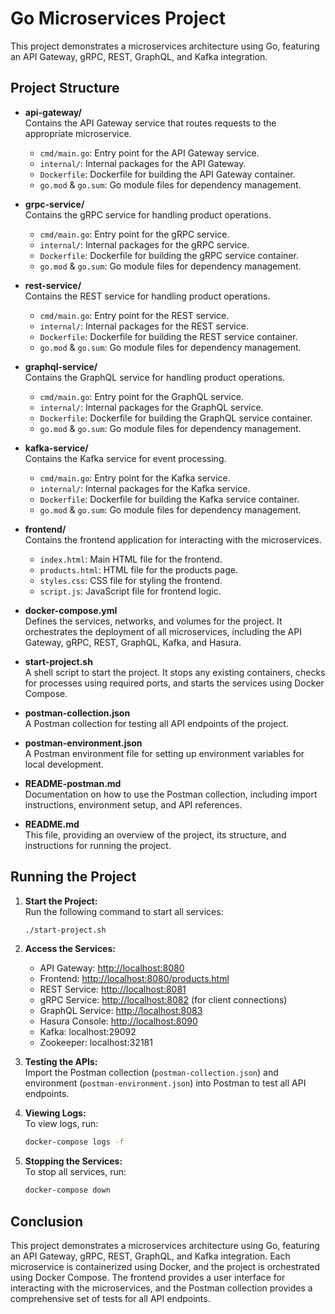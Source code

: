# Go Microservices Project

This project demonstrates a microservices architecture using Go, featuring an API Gateway, gRPC, REST, GraphQL, and Kafka integration.

## Project Structure

- **api-gateway/**  
  Contains the API Gateway service that routes requests to the appropriate microservice.  
  - `cmd/main.go`: Entry point for the API Gateway service.  
  - `internal/`: Internal packages for the API Gateway.  
  - `Dockerfile`: Dockerfile for building the API Gateway container.  
  - `go.mod` & `go.sum`: Go module files for dependency management.

- **grpc-service/**  
  Contains the gRPC service for handling product operations.  
  - `cmd/main.go`: Entry point for the gRPC service.  
  - `internal/`: Internal packages for the gRPC service.  
  - `Dockerfile`: Dockerfile for building the gRPC service container.  
  - `go.mod` & `go.sum`: Go module files for dependency management.

- **rest-service/**  
  Contains the REST service for handling product operations.  
  - `cmd/main.go`: Entry point for the REST service.  
  - `internal/`: Internal packages for the REST service.  
  - `Dockerfile`: Dockerfile for building the REST service container.  
  - `go.mod` & `go.sum`: Go module files for dependency management.

- **graphql-service/**  
  Contains the GraphQL service for handling product operations.  
  - `cmd/main.go`: Entry point for the GraphQL service.  
  - `internal/`: Internal packages for the GraphQL service.  
  - `Dockerfile`: Dockerfile for building the GraphQL service container.  
  - `go.mod` & `go.sum`: Go module files for dependency management.

- **kafka-service/**  
  Contains the Kafka service for event processing.  
  - `cmd/main.go`: Entry point for the Kafka service.  
  - `internal/`: Internal packages for the Kafka service.  
  - `Dockerfile`: Dockerfile for building the Kafka service container.  
  - `go.mod` & `go.sum`: Go module files for dependency management.

- **frontend/**  
  Contains the frontend application for interacting with the microservices.  
  - `index.html`: Main HTML file for the frontend.  
  - `products.html`: HTML file for the products page.  
  - `styles.css`: CSS file for styling the frontend.  
  - `script.js`: JavaScript file for frontend logic.

- **docker-compose.yml**  
  Defines the services, networks, and volumes for the project. It orchestrates the deployment of all microservices, including the API Gateway, gRPC, REST, GraphQL, Kafka, and Hasura.

- **start-project.sh**  
  A shell script to start the project. It stops any existing containers, checks for processes using required ports, and starts the services using Docker Compose.

- **postman-collection.json**  
  A Postman collection for testing all API endpoints of the project.

- **postman-environment.json**  
  A Postman environment file for setting up environment variables for local development.

- **README-postman.md**  
  Documentation on how to use the Postman collection, including import instructions, environment setup, and API references.

- **README.md**  
  This file, providing an overview of the project, its structure, and instructions for running the project.

## Running the Project

1. **Start the Project:**  
   Run the following command to start all services:  
   ```bash
   ./start-project.sh
   ```

2. **Access the Services:**  
   - API Gateway: [http://localhost:8080](http://localhost:8080)
   - Frontend: [http://localhost:8080/products.html](http://localhost:8080/products.html)
   - REST Service: [http://localhost:8081](http://localhost:8081)
   - gRPC Service: [http://localhost:8082](http://localhost:8082) (for client connections)
   - GraphQL Service: [http://localhost:8083](http://localhost:8083)
   - Hasura Console: [http://localhost:8090](http://localhost:8090)
   - Kafka: localhost:29092
   - Zookeeper: localhost:32181

3. **Testing the APIs:**  
   Import the Postman collection (`postman-collection.json`) and environment (`postman-environment.json`) into Postman to test all API endpoints.

4. **Viewing Logs:**  
   To view logs, run:  
   ```bash
   docker-compose logs -f
   ```

5. **Stopping the Services:**  
   To stop all services, run:  
   ```bash
   docker-compose down
   ```

## Conclusion

This project demonstrates a microservices architecture using Go, featuring an API Gateway, gRPC, REST, GraphQL, and Kafka integration. Each microservice is containerized using Docker, and the project is orchestrated using Docker Compose. The frontend provides a user interface for interacting with the microservices, and the Postman collection provides a comprehensive set of tests for all API endpoints.
